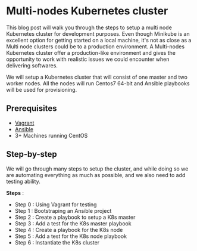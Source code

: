 # Multi-nodes Kubernetes cluster

This blog post will walk you through the steps to setup a multi node Kubernetes cluster for development purposes. Even though Minikube is an excellent option for getting started on a local machine, it's not as close as a Multi node clusters could be to a production environment. A Multi-nodes Kubernetes cluster offer a production-like environment and gives the opportunity to work with realistic issues we could encounter when delivering softwares. 

We will setup a Kubernetes cluster that will consist of one master and two worker nodes. All the nodes will run Centos7 64-bit and Ansible playbooks will be used for provisioning.

## Prerequisites

- [Vagrant](https://www.vagrantup.com/downloads.html)
- [Ansible](https://docs.ansible.com/ansible/latest/installation_guide/intro_installation.html)
- 3+ Machines running CentOS

## Step-by-step

We will go through many steps to setup the cluster, and while doing so we are automating everything as much as possible, and we also need to add testing ability.

__Steps__ :

- Step 0 : Using Vagrant for testing
- Step 1 : Bootstraping an Ansible project
- Step 2 : Create a playbook to setup a K8s master
- Step 3 : Add a test for the K8s master playbook
- Step 4 : Create a playbook for the K8s node
- Step 5 : Add a test for the K8s node playbook
- Step 6 : Instantiate the K8s cluster
